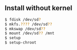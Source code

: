 ## Install without kernel

```sh
$ fdisk /dev/sd?
$ mkfs.???? /dev/sd??
$ mkswap /dev/sd??
$ mount /dev/sd?? /mnt
$ setup
$ setup-chroot
```